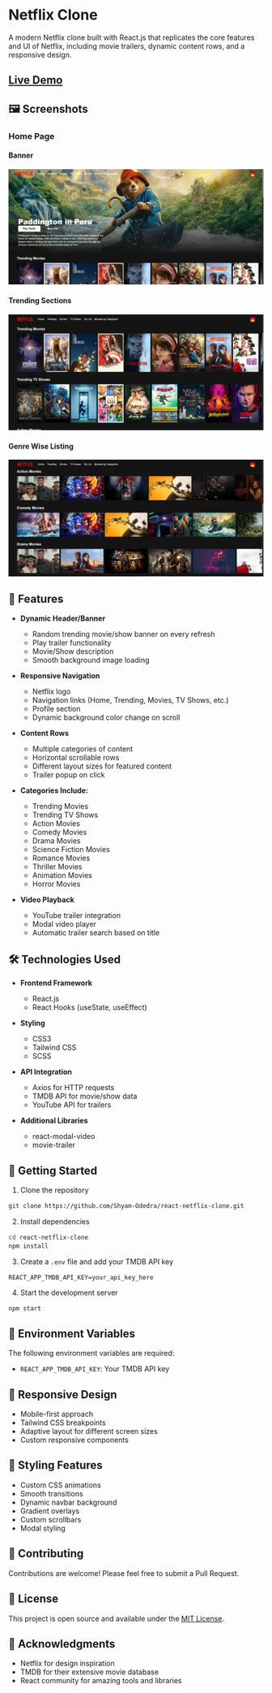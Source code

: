 # Netflix Clone

A modern Netflix clone built with React.js that replicates the core features and UI of Netflix, including movie trailers, dynamic content rows, and a responsive design.

## [Live Demo](https://react-netflix-clone-2396d.web.app/)

## 🖼️ Screenshots

### Home Page

#### Banner
![Home Page](./screenshots/Home_Page_1.png)

#### Trending Sections
![Home Page](./screenshots/Home_Page_2.png)

#### Genre Wise Listing
![Home Page](./screenshots/Home_Page_3.png)

## 🚀 Features

- **Dynamic Header/Banner**
  - Random trending movie/show banner on every refresh
  - Play trailer functionality
  - Movie/Show description
  - Smooth background image loading

- **Responsive Navigation**
  - Netflix logo
  - Navigation links (Home, Trending, Movies, TV Shows, etc.)
  - Profile section
  - Dynamic background color change on scroll

- **Content Rows**
  - Multiple categories of content
  - Horizontal scrollable rows
  - Different layout sizes for featured content
  - Trailer popup on click

- **Categories Include:**
  - Trending Movies
  - Trending TV Shows
  - Action Movies
  - Comedy Movies
  - Drama Movies
  - Science Fiction Movies
  - Romance Movies
  - Thriller Movies
  - Animation Movies
  - Horror Movies

- **Video Playback**
  - YouTube trailer integration
  - Modal video player
  - Automatic trailer search based on title

## 🛠️ Technologies Used

- **Frontend Framework**
  - React.js
  - React Hooks (useState, useEffect)

- **Styling**
  - CSS3
  - Tailwind CSS
  - SCSS

- **API Integration**
  - Axios for HTTP requests
  - TMDB API for movie/show data
  - YouTube API for trailers

- **Additional Libraries**
  - react-modal-video
  - movie-trailer

## 🚦 Getting Started

1. Clone the repository

```bash
git clone https://github.com/Shyam-Odedra/react-netflix-clone.git
```

2. Install dependencies
```bash
cd react-netflix-clone
npm install
```

3. Create a `.env` file and add your TMDB API key
```
REACT_APP_TMDB_API_KEY=your_api_key_here
```

4. Start the development server
```bash
npm start
```

## 🔧 Environment Variables

The following environment variables are required:

- `REACT_APP_TMDB_API_KEY`: Your TMDB API key

## 📱 Responsive Design

- Mobile-first approach
- Tailwind CSS breakpoints
- Adaptive layout for different screen sizes
- Custom responsive components

## 🎨 Styling Features

- Custom CSS animations
- Smooth transitions
- Dynamic navbar background
- Gradient overlays
- Custom scrollbars
- Modal styling

## 🤝 Contributing

Contributions are welcome! Please feel free to submit a Pull Request.

## 📝 License

This project is open source and available under the [MIT License](LICENSE).

## 🙏 Acknowledgments

- Netflix for design inspiration
- TMDB for their extensive movie database
- React community for amazing tools and libraries
